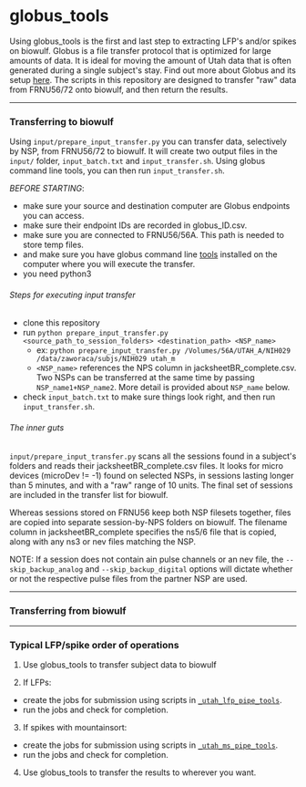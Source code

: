 # globus_tools

Using globus_tools is the first and last step to extracting LFP's and/or spikes on biowulf. Globus is a file transfer protocol that is optimized for large amounts of data. It is ideal for moving the amount of Utah data that is often generated during a single subject's stay. Find out more about Globus and its setup [here](https://hpc.nih.gov/storage/globus.html). The scripts in this repository are designed to transfer "raw" data from FRNU56/72 onto biowulf, and then return the results.   

-----

### Transferring to biowulf

Using `input/prepare_input_transfer.py` you can transfer data, selectively by NSP, from FRNU56/72 to biowulf. It will create two output files in the `input/` folder, `input_batch.txt` and `input_transfer.sh`. Using globus command line tools, you can then run `input_transfer.sh`.

_BEFORE STARTING_:
  * make sure your source and destination computer are Globus endpoints you can access.
  * make sure their endpoint IDs are recorded in globus_ID.csv.
  * make sure you are connected to FRNU56/56A. This path is needed to store temp files.
  * and make sure you have globus command line [tools](https://docs.globus.org/cli/) installed on the computer where you will execute the transfer.
  * you need python3

###### Steps for executing input transfer

  * clone this repository
  * run `python prepare_input_transfer.py <source_path_to_session_folders> <destination_path> <NSP_name>`
    * ex: `python prepare_input_transfer.py /Volumes/56A/UTAH_A/NIH029 /data/zaworaca/subjs/NIH029 utah_m`
	* `<NSP_name>` references the NPS column in jacksheetBR_complete.csv. Two NSPs can be transferred at the same time by passing `NSP_name1+NSP_name2`. More detail is provided about `NSP_name` below.
  * check `input_batch.txt` to make sure things look right, and then run `input_transfer.sh`.

###### The inner guts
`input/prepare_input_transfer.py` scans all the sessions found in a subject's folders and reads their jacksheetBR_complete.csv files. It looks for micro devices (microDev != -1) found on selected NSPs, in sessions lasting longer than 5 minutes, and with a "raw" range of 10 units. The final set of sessions are included in the transfer list for biowulf.

Whereas sessions stored on FRNU56 keep both NSP filesets together, files are copied into separate session-by-NPS folders on biowulf. The filename column in jacksheetBR_complete specifies the ns5/6 file that is copied, along with any ns3 or nev files matching the NSP.

NOTE: If a session does not contain ain pulse channels or an nev file, the `--skip_backup_analog` and `--skip_backup_digital` options will dictate whether or not the respective pulse files from the partner NSP are used.

-----
### Transferring from biowulf



-----

### Typical LFP/spike order of operations

1. Use globus_tools to transfer subject data to biowulf

2. If LFPs:

  * create the jobs for submission using scripts in [`_utah_lfp_pipe_tools`](https://github.com/czawora/_utah_lfp_pipe_tools).
  * run the jobs and check for completion.


3. If spikes with mountainsort:

  * create the jobs for submission using scripts in [`_utah_ms_pipe_tools`](https://github.com/czawora/_utah_ms_pipe_tools).
  * run the jobs and check for completion.


4. Use globus_tools to transfer the results to wherever you want.
